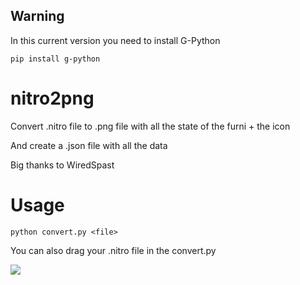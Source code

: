 ## Warning

In this current version you need to install G-Python

`pip install g-python`

# nitro2png
Convert .nitro file to .png file with all the state of the furni + the icon

And create a .json file with all the data

Big thanks to WiredSpast

# Usage
`python convert.py <file>`

You can also drag your .nitro file in the convert.py

![](https://github.com/Laande/nitro2png/blob/main/demo.gif)

